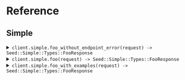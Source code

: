 # Reference
## Simple
<details><summary><code>client.simple.foo_without_endpoint_error(request) -> Seed::Simple::Types::FooResponse</code></summary>
<dl>
<dd>

#### 🔌 Usage

<dl>
<dd>

<dl>
<dd>

```ruby
client.simple.foo_without_endpoint_error({
  bar: 'bar'
});
```
</dd>
</dl>
</dd>
</dl>

#### ⚙️ Parameters

<dl>
<dd>

<dl>
<dd>

**request:** `Seed::Simple::Types::FooRequest` 
    
</dd>
</dl>
</dd>
</dl>


</dd>
</dl>
</details>

<details><summary><code>client.simple.foo(request) -> Seed::Simple::Types::FooResponse</code></summary>
<dl>
<dd>

#### 🔌 Usage

<dl>
<dd>

<dl>
<dd>

```ruby
client.simple.foo({
  bar: 'bar'
});
```
</dd>
</dl>
</dd>
</dl>

#### ⚙️ Parameters

<dl>
<dd>

<dl>
<dd>

**request:** `Seed::Simple::Types::FooRequest` 
    
</dd>
</dl>
</dd>
</dl>


</dd>
</dl>
</details>

<details><summary><code>client.simple.foo_with_examples(request) -> Seed::Simple::Types::FooResponse</code></summary>
<dl>
<dd>

#### 🔌 Usage

<dl>
<dd>

<dl>
<dd>

```ruby
client.simple.foo_with_examples({
  bar: 'hello'
});
```
</dd>
</dl>
</dd>
</dl>

#### ⚙️ Parameters

<dl>
<dd>

<dl>
<dd>

**request:** `Seed::Simple::Types::FooRequest` 
    
</dd>
</dl>
</dd>
</dl>


</dd>
</dl>
</details>
